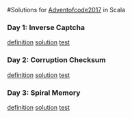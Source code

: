 #Solutions for [Adventofcode2017](http://adventofcode.com/2017) in Scala

### Day 1: Inverse Captcha
[definition](http://adventofcode.com/2017/day/1) [solution](src/main/scala/day01) [test](src/test/scala/day01)
### Day 2: Corruption Checksum
[definition](http://adventofcode.com/2017/day/2) [solution](src/main/scala/day02) [test](src/test/scala/day02)
### Day 3: Spiral Memory
[definition](http://adventofcode.com/2017/day/3) [solution](src/main/scala/day03) [test](src/test/scala/day03)




